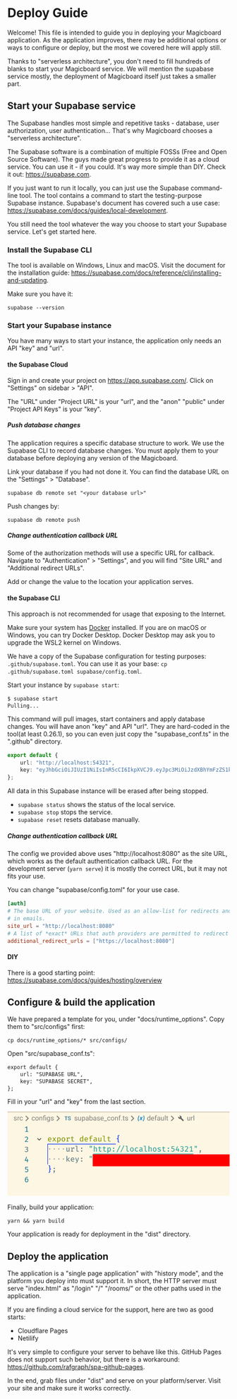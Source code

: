 # Deploy Guide

Welcome! This file is intended to guide you in deploying your Magicboard application. As the application improves, there may be additional options or ways to configure or deploy, but the most we covered here will apply still.

Thanks to "serverless architecture", you don't need to fill hundreds of blanks to start your Magicboard service. We will mention the supabase service mostly, the deployment of Magicboard itself just takes a smaller part.

## Start your Supabase service
The Supabase handles most simple and repetitive tasks - database, user authorization, user authentication... That's why Magicboard chooses a "serverless architecture".

The Supabase software is a combination of multiple FOSSs (Free and Open Source Software). The guys made great progress to provide it as a cloud service. You can use it - if you could. It's way more simple than DIY. Check it out: https://supabase.com.

If you just want to run it locally, you can just use the Supabase command-line tool. The tool contains a command to start the testing-purpose Supabase instance. Supabase's document has covered such a use case: https://supabase.com/docs/guides/local-development.

You still need the tool whatever the way you choose to start your Supabase service. Let's get started here.

### Install the Supabase CLI

The tool is available on Windows, Linux and macOS. Visit the document for the installation guide: https://supabase.com/docs/reference/cli/installing-and-updating.

Make sure you have it:
````
supabase --version
````

### Start your Supabase instance

You have many ways to start your instance, the application only needs an API "key" and "url".

#### the Supabase Cloud

Sign in and create your project on https://app.supabase.com/. Click on "Settings" on sidebar > "API".

The "URL" under "Project URL" is your "url", and the "anon" "public" under "Project API Keys" is your "key".

##### Push database changes

The application requires a specific database structure to work. We use the Supabase CLI to record database changes. You must apply them to your database before deploying any version of the Magicboard.

Link your database if you had not done it. You can find the database URL on the "Settings" > "Database".

````
supabase db remote set "<your database url>"
````

Push changes by:
````
supabase db remote push
````

##### Change authentication callback URL
Some of the authorization methods will use a specific URL for callback. Navigate to "Authentication" > "Settings", and you will find "Site URL" and "Additional redirect URLs".

Add or change the value to the location your application serves.

#### the Supabase CLI

This approach is not recommended for usage that exposing to the Internet.

Make sure your system has [Docker](https://docker.com) installed. If you are on macOS or Windows, you can try Docker Desktop. Docker Desktop may ask you to upgrade the WSL2 kernel on Windows.

We have a copy of the Supabase configuration for testing purposes: `.github/supabase.toml`. You can use it as your base: `cp .github/supabase.toml supabase/config.toml`.

Start your instance by `supabase start`:

````
$ supabase start
Pulling...
````

This command will pull images, start containers and apply database changes. You will have anon "key" and API "url". They are hard-coded in the tool(at least 0.26.1), so you can even just copy the "supabase_conf.ts" in the ".github" directory.

````typescript
export default {
    url: "http://localhost:54321",
    key: "eyJhbGciOiJIUzI1NiIsInR5cCI6IkpXVCJ9.eyJpc3MiOiJzdXBhYmFzZS1kZW1vIiwicm9sZSI6ImFub24ifQ.625_WdcF3KHqz5amU0x2X5WWHP-OEs_4qj0ssLNHzTs",
};
````

All data in this Supabase instance will be erased after being stopped.

- `supabase status` shows the status of the local service.
- `supabase stop` stops the service.
- `supabase reset` resets database manually.

##### Change authentication callback URL

The config we provided above uses "http://localhost:8080" as the site URL, which works as the default authentication callback URL. For the development server (`yarn serve`) it is mostly the correct URL, but it may not fits your use.

You can change "supabase/config.toml" for your use case.

````toml
[auth]
# The base URL of your website. Used as an allow-list for redirects and for constructing URLs used
# in emails.
site_url = "http://localhost:8080"
# A list of *exact* URLs that auth providers are permitted to redirect to post authentication.
additional_redirect_urls = ["https://localhost:8080"]
````

#### DIY

There is a good starting point:
https://supabase.com/docs/guides/hosting/overview

## Configure & build the application

We have prepared a template for you, under "docs/runtime_options". Copy them to "src/configs" first:

````
cp docs/runtime_options/* src/configs/
````

Open "src/supabase_conf.ts":

````
export default {
    url: "SUPABASE URL",
    key: "SUPABASE SECRET",
};
````

Fill in your "url" and "key" from the last section.

![](./development_env/typical_supabase_config_local.png)

Finally, build your application:

````
yarn && yarn build
````

Your application is ready for deployment in the "dist" directory.

## Deploy the application

The application is a "single page application" with "history mode", and the platform you deploy into must support it. In short, the HTTP server must serve "index.html" as "/login" "/" "/rooms/" or the other paths used in the application.

If you are finding a cloud service for the support, here are two as good starts:

- Cloudflare Pages
- Netilify

It's very simple to configure your server to behave like this. GitHub Pages does not support such behavior, but there is a workaround: https://github.com/rafgraph/spa-github-pages.

In the end, grab files under "dist" and serve on your platform/server. Visit your site and make sure it works correctly.
